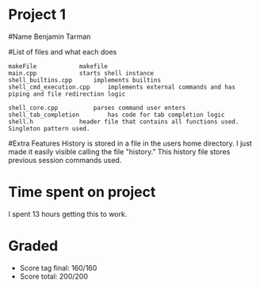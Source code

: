 # Project 1

#Name
Benjamin Tarman


#List of files and what each does

	makeFile			makefile
	main.cpp			starts shell instance
	shell_builtins.cpp		implements builtins
	shell_cmd_execution.cpp		implements external commands and has piping and file redirection logic

	shell_core.cpp			parses command user enters
	shell_tab_completion		has code for tab completion logic
	shell.h				header file that contains all functions used. Singleton pattern used.
	
	



#Extra Features
History is stored in a file in the users home directory. I just made it
easily visible calling the file "history." This history file stores
previous session commands used.




# Time spent on project

I spent 13 hours getting this to work.



# Graded
 * Score tag final: 160/160
 * Score total: 200/200
